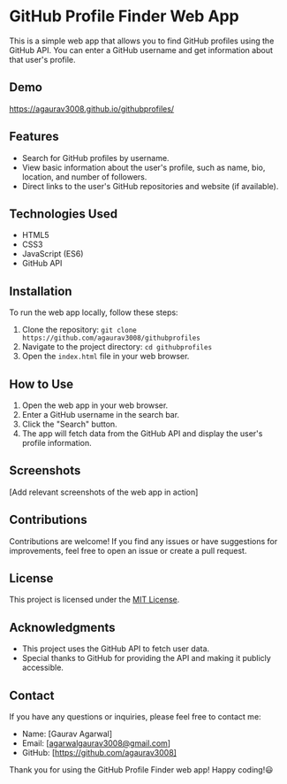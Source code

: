 # GitHub Profile Finder Web App

This is a simple web app that allows you to find GitHub profiles using the GitHub API. You can enter a GitHub username and get information about that user's profile.

## Demo

https://agaurav3008.github.io/githubprofiles/

## Features

- Search for GitHub profiles by username.
- View basic information about the user's profile, such as name, bio, location, and number of followers.
- Direct links to the user's GitHub repositories and website (if available).

## Technologies Used

- HTML5
- CSS3
- JavaScript (ES6)
- GitHub API

## Installation

To run the web app locally, follow these steps:

1. Clone the repository: `git clone https://github.com/agaurav3008/githubprofiles`
2. Navigate to the project directory: `cd githubprofiles`
3. Open the `index.html` file in your web browser.

## How to Use

1. Open the web app in your web browser.
2. Enter a GitHub username in the search bar.
3. Click the "Search" button.
4. The app will fetch data from the GitHub API and display the user's profile information.

## Screenshots

[Add relevant screenshots of the web app in action]

## Contributions

Contributions are welcome! If you find any issues or have suggestions for improvements, feel free to open an issue or create a pull request.

## License

This project is licensed under the [MIT License](LICENSE).

## Acknowledgments

- This project uses the GitHub API to fetch user data.
- Special thanks to GitHub for providing the API and making it publicly accessible.

## Contact

If you have any questions or inquiries, please feel free to contact me:

- Name: [Gaurav Agarwal] 
- Email: [agarwalgaurav3008@gmail.com]
- GitHub: [https://github.com/agaurav3008]

Thank you for using the GitHub Profile Finder web app! Happy coding!😃